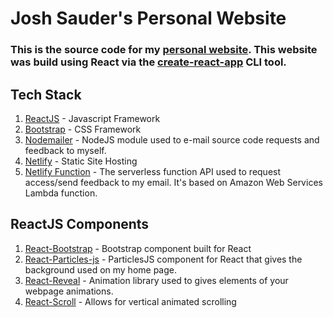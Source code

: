 # Josh Sauder's Personal Website

### This is the source code for my [personal website](joshsauder.com). This website was build using React via the [create-react-app](https://facebook.github.io/create-react-app/) CLI tool.

## Tech Stack
1. [ReactJS](https://reactjs.org) - Javascript Framework
2. [Bootstrap](https://getbootstrap.com) - CSS Framework
3. [Nodemailer](https://nodemailer.com/about/) - NodeJS module used to e-mail source code requests and feedback to myself.
4. [Netlify](https://www.netlify.com) - Static Site Hosting
5. [Netlify Function](https://www.netlify.com/docs/functions/) - The serverless function API used to request access/send feedback to my email. It's based on Amazon Web Services Lambda function.

## ReactJS Components
1. [React-Bootstrap](https://react-bootstrap.github.io) - Bootstrap component built for React
2. [React-Particles-js](https://www.npmjs.com/package/react-particles-js) - ParticlesJS component for React that gives the background used on my home page.
3. [React-Reveal](https://www.react-reveal.com) - Animation library used to gives elements of your webpage animations.
4. [React-Scroll](https://www.npmjs.com/package/react-scripts) - Allows for vertical animated scrolling
